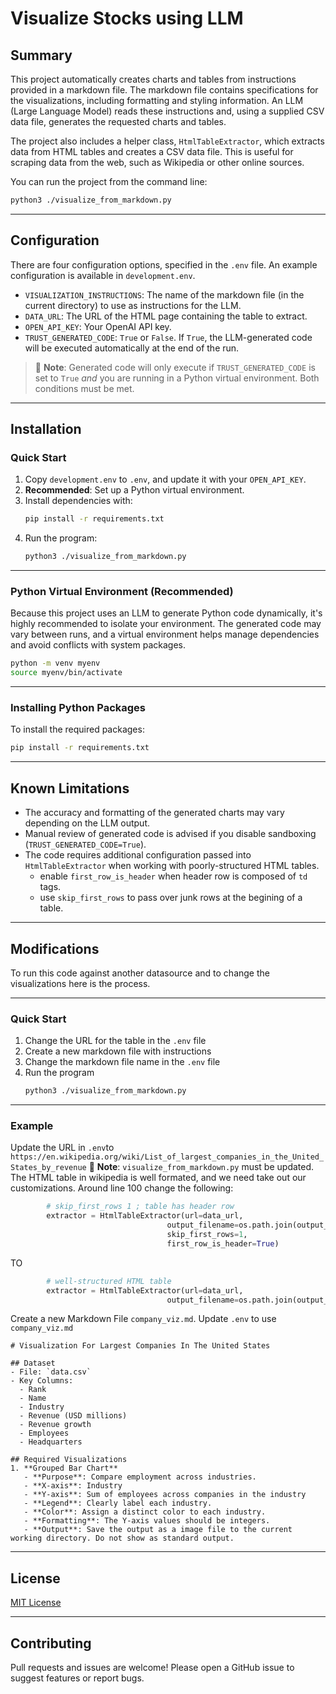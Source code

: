 # Visualize Stocks using LLM

## Summary
This project automatically creates charts and tables from instructions provided in a markdown file. The markdown file contains specifications for the visualizations, including formatting and styling information. An LLM (Large Language Model) reads these instructions and, using a supplied CSV data file, generates the requested charts and tables.

The project also includes a helper class, `HtmlTableExtractor`, which extracts data from HTML tables and creates a CSV data file. This is useful for scraping data from the web, such as Wikipedia or other online sources.

You can run the project from the command line:

```bash
python3 ./visualize_from_markdown.py
```

---

## Configuration
There are four configuration options, specified in the `.env` file. An example configuration is available in `development.env`.
- `VISUALIZATION_INSTRUCTIONS`: The name of the markdown file (in the current directory) to use as instructions for the LLM.
- `DATA_URL`: The URL of the HTML page containing the table to extract.
- `OPEN_API_KEY`: Your OpenAI API key.
- `TRUST_GENERATED_CODE`: `True` or `False`. If `True`, the LLM-generated code will be executed automatically at the end of the run.
> 🧠 **Note**: Generated code will only execute if `TRUST_GENERATED_CODE` is set to `True` *and* you are running in a Python virtual environment. Both conditions must be met.

---

## Installation

### Quick Start
1. Copy `development.env` to `.env`, and update it with your `OPEN_API_KEY`.
2. **Recommended**: Set up a Python virtual environment.
3. Install dependencies with:
   ```bash
   pip install -r requirements.txt
   ```
4. Run the program:
   ```bash
   python3 ./visualize_from_markdown.py
   ```

---

### Python Virtual Environment (Recommended)
Because this project uses an LLM to generate Python code dynamically, it's highly recommended to isolate your environment. The generated code may vary between runs, and a virtual environment helps manage dependencies and avoid conflicts with system packages.
```bash
python -m venv myenv
source myenv/bin/activate
```

---

### Installing Python Packages
To install the required packages:
```bash
pip install -r requirements.txt
```

---

## Known Limitations
- The accuracy and formatting of the generated charts may vary depending on the LLM output.
- Manual review of generated code is advised if you disable sandboxing (`TRUST_GENERATED_CODE=True`).
- The code requires additional configuration passed into `HtmlTableExtractor` when working with poorly-structured HTML tables.
  - enable `first_row_is_header` when header row is composed of `td` tags.
  - use `skip_first_rows` to pass over junk rows at the begining of a table. 

---

## Modifications 
To run this code against another datasource and to change the visualizations here is the process. 

---

### Quick Start 
1) Change the URL for the table in the `.env` file 
2) Create a new markdown file with instructions 
3) Change the markdown file name in the `.env` file 
4) Run the program 
   ```bash
   python3 ./visualize_from_markdown.py
   ```

---

### Example 
Update the URL in `.env`to `https://en.wikipedia.org/wiki/List_of_largest_companies_in_the_United_States_by_revenue`
🧠 **Note**: `visualize_from_markdown.py` must be updated. The HTML table in wikipedia is well formated, and we need take out our customizations. Around line 100 change the following:

```python
        # skip_first_rows 1 ; table has header row 
        extractor = HtmlTableExtractor(url=data_url,
                                   output_filename=os.path.join(output_dir, data_csv_file),
                                   skip_first_rows=1,
                                   first_row_is_header=True)
```
TO
```python
        # well-structured HTML table
        extractor = HtmlTableExtractor(url=data_url,
                                   output_filename=os.path.join(output_dir, data_csv_file))
```

Create a new Markdown File `company_viz.md`. Update `.env` to use `company_viz.md`
```text
# Visualization For Largest Companies In The United States

## Dataset
- File: `data.csv`
- Key Columns:
  - Rank
  - Name
  - Industry
  - Revenue (USD millions)
  - Revenue growth
  - Employees
  - Headquarters

## Required Visualizations
1. **Grouped Bar Chart**
   - **Purpose**: Compare employment across industries.
   - **X-axis**: Industry
   - **Y-axis**: Sum of employees across companies in the industry
   - **Legend**: Clearly label each industry.
   - **Color**: Assign a distinct color to each industry. 
   - **Formatting**: The Y-axis values should be integers.
   - **Output**: Save the output as a image file to the current working directory. Do not show as standard output.
```

---

## License
[MIT License](LICENSE)

---

## Contributing
Pull requests and issues are welcome! Please open a GitHub issue to suggest features or report bugs.